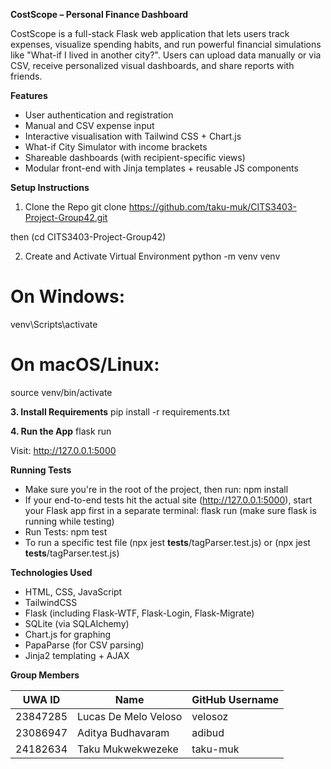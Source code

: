 **CostScope – Personal Finance Dashboard**

CostScope is a full-stack Flask web application that lets users track expenses, visualize spending habits, and run powerful financial simulations like "What-if I lived in another city?". Users can upload data manually or via CSV, receive personalized visual dashboards, and share reports with friends.


**Features**
 - User authentication and registration
 - Manual and CSV expense input
 - Interactive visualisation with Tailwind CSS + Chart.js
 - What-if City Simulator with income brackets
 - Shareable dashboards (with recipient-specific views)
 - Modular front-end with Jinja templates + reusable JS components


**Setup Instructions**

1. Clone the Repo
git clone https://github.com/taku-muk/CITS3403-Project-Group42.git

then (cd CITS3403-Project-Group42) 

2. Create and Activate Virtual Environment
python -m venv venv
# On Windows:
venv\Scripts\activate
# On macOS/Linux:
source venv/bin/activate

**3. Install Requirements**
pip install -r requirements.txt

**4. Run the App**
flask run

Visit: http://127.0.0.1:5000


**Running Tests**
- Make sure you're in the root of the project, then run: npm install 
- If your end-to-end tests hit the actual site (http://127.0.0.1:5000), start your Flask app first in a separate terminal: flask run (make sure flask is running while testing) 
- Run Tests: npm test
- To run a specific test file (npx jest __tests__/tagParser.test.js) or (npx jest __tests__/tagParser.test.js) 

**Technologies Used**
- HTML, CSS, JavaScript
- TailwindCSS
- Flask (including Flask-WTF, Flask-Login, Flask-Migrate)
- SQLite (via SQLAlchemy)
- Chart.js for graphing
- PapaParse (for CSV parsing)
- Jinja2 templating + AJAX


**Group Members**

| UWA ID   | Name                 | GitHub Username |
| ---------| -------------------- | --------------- |
| 23847285 | Lucas De Melo Veloso | velosoz         |
| 23086947 | Aditya Budhavaram    | adibud          |
| 24182634 | Taku Mukwekwezeke    | taku-muk        |

